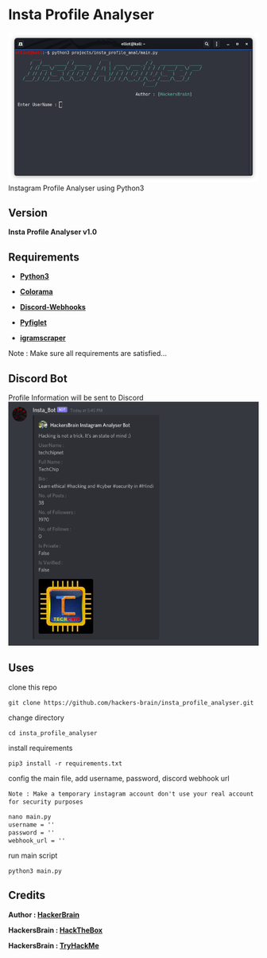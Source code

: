 # Insta Profile Analyser
![Insta Profile Analyser](https://github.com/hackers-brain/insta_profile_analyser/blob/master/insta_profile_analyser.png)
Instagram Profile Analyser using Python3
## Version
**Insta Profile Analyser v1.0**
## Requirements
* **[Python3](https://www.python.org/downloads/)**

* **[Colorama](https://pypi.org/project/colorama/)**

* **[Discord-Webhooks](https://pypi.org/project/discord-webhook/)**

* **[Pyfiglet](https://pypi.org/project/pyfiglet/0.7/)**

* **[igramscraper](https://pypi.org/project/igramscraper/)**

Note : Make sure all requirements are satisfied...

## Discord Bot
Profile Information will be sent to Discord
![Discord_Bot](https://github.com/hackers-brain/insta_profile_analyser/blob/master/discord.png)

## Uses
clone this repo
```
git clone https://github.com/hackers-brain/insta_profile_analyser.git
```
change directory
```
cd insta_profile_analyser
```
install requirements
```
pip3 install -r requirements.txt
```
config the main file, add username, password, discord webhook url 

    Note : Make a temporary instagram account don't use your real account for security purposes
```
nano main.py
username = ''
password = ''
webhook_url = ''
```
run main script
```
python3 main.py
```
## Credits
**Author : [HackerBrain](https://github.com/hackers-brain/)**

**HackersBrain : [HackTheBox](https://www.hackthebox.eu/profile/303514)**

**HackersBrain : [TryHackMe](https://tryhackme.com/p/hackersbrain)**
